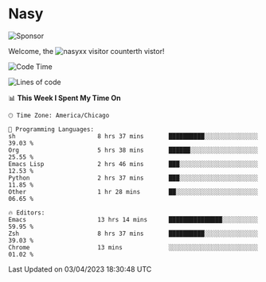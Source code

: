 # Nasy

<!--
<p align="center">
<img height="200" src="https://github-readme-stats.vercel.app/api?username=nasyxx&count_private=true&show_icons=true&theme=dracula&include_all_commits=true"/>
<img height="200" src="https://github-readme-stats.vercel.app/api/top-langs/?username=nasyxx&theme=dracula&hide=html,jupyter+notebook&count_private=true&show_icons=true"/>
</p>

  
----------------
-->

![Sponsor](https://img.shields.io/static/v1.svg?label=Sponsor&message=%E2%9D%A4&logo=GitHub&style=flat&color=pink)
 
Welcome, the ![nasyxx visitor counter](https://count.getloli.com/get/@nasyxx?theme=rule34)th vistor!
 
<!--START_SECTION:waka-->
![Code Time](http://img.shields.io/badge/Code%20Time-3%2C344%20hrs%207%20mins-blue)

![Lines of code](https://img.shields.io/badge/From%20Hello%20World%20I%27ve%20Written-6.2%20million%20lines%20of%20code-blue)

📊 **This Week I Spent My Time On** 

```text
🕑︎ Time Zone: America/Chicago

💬 Programming Languages: 
sh                       8 hrs 37 mins       ██████████░░░░░░░░░░░░░░░   39.03 % 
Org                      5 hrs 38 mins       ██████░░░░░░░░░░░░░░░░░░░   25.55 % 
Emacs Lisp               2 hrs 46 mins       ███░░░░░░░░░░░░░░░░░░░░░░   12.53 % 
Python                   2 hrs 37 mins       ███░░░░░░░░░░░░░░░░░░░░░░   11.85 % 
Other                    1 hr 28 mins        ██░░░░░░░░░░░░░░░░░░░░░░░   06.65 % 

🔥 Editors: 
Emacs                    13 hrs 14 mins      ███████████████░░░░░░░░░░   59.95 % 
Zsh                      8 hrs 37 mins       ██████████░░░░░░░░░░░░░░░   39.03 % 
Chrome                   13 mins             ░░░░░░░░░░░░░░░░░░░░░░░░░   01.02 % 
```


 Last Updated on 03/04/2023 18:30:48 UTC
<!--END_SECTION:waka-->

<!-- ![visitors](https://visitor-badge.laobi.icu/badge?page_id=nasyxx.nasyxx) -->
